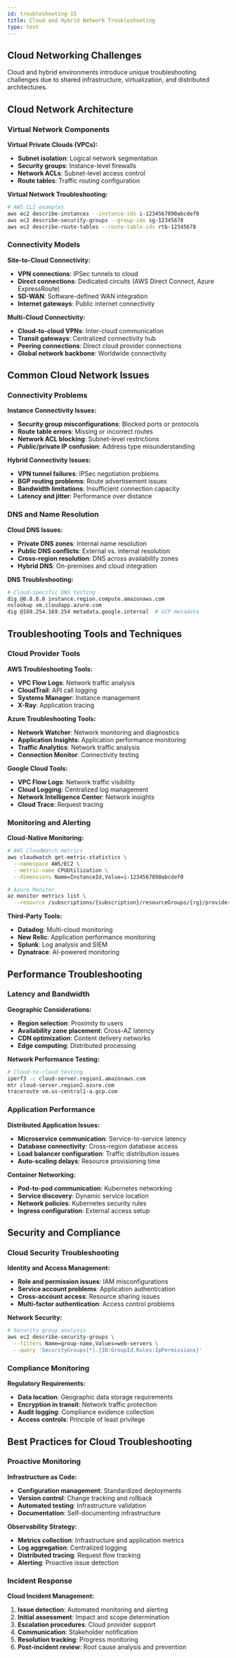 ```yaml
---
id: troubleshooting-15
title: Cloud and Hybrid Network Troubleshooting
type: text
---
```



## Cloud Networking Challenges

Cloud and hybrid environments introduce unique troubleshooting challenges due to shared infrastructure, virtualization, and distributed architectures.

## Cloud Network Architecture

### Virtual Network Components

**Virtual Private Clouds (VPCs):**
- **Subnet isolation**: Logical network segmentation
- **Security groups**: Instance-level firewalls
- **Network ACLs**: Subnet-level access control
- **Route tables**: Traffic routing configuration

**Virtual Network Troubleshooting:**
```bash
# AWS CLI examples
aws ec2 describe-instances --instance-ids i-1234567890abcdef0
aws ec2 describe-security-groups --group-ids sg-12345678
aws ec2 describe-route-tables --route-table-ids rtb-12345678
```

### Connectivity Models

**Site-to-Cloud Connectivity:**
- **VPN connections**: IPSec tunnels to cloud
- **Direct connections**: Dedicated circuits (AWS Direct Connect, Azure ExpressRoute)
- **SD-WAN**: Software-defined WAN integration
- **Internet gateways**: Public internet connectivity

**Multi-Cloud Connectivity:**
- **Cloud-to-cloud VPNs**: Inter-cloud communication
- **Transit gateways**: Centralized connectivity hub
- **Peering connections**: Direct cloud provider connections
- **Global network backbone**: Worldwide connectivity

## Common Cloud Network Issues

### Connectivity Problems

**Instance Connectivity Issues:**
- **Security group misconfigurations**: Blocked ports or protocols
- **Route table errors**: Missing or incorrect routes
- **Network ACL blocking**: Subnet-level restrictions
- **Public/private IP confusion**: Address type misunderstanding

**Hybrid Connectivity Issues:**
- **VPN tunnel failures**: IPSec negotiation problems
- **BGP routing problems**: Route advertisement issues
- **Bandwidth limitations**: Insufficient connection capacity
- **Latency and jitter**: Performance over distance

### DNS and Name Resolution

**Cloud DNS Issues:**
- **Private DNS zones**: Internal name resolution
- **Public DNS conflicts**: External vs. internal resolution
- **Cross-region resolution**: DNS across availability zones
- **Hybrid DNS**: On-premises and cloud integration

**DNS Troubleshooting:**
```bash
# Cloud-specific DNS testing
dig @8.8.8.8 instance.region.compute.amazonaws.com
nslookup vm.cloudapp.azure.com
dig @169.254.169.254 metadata.google.internal  # GCP metadata
```

## Troubleshooting Tools and Techniques

### Cloud Provider Tools

**AWS Troubleshooting Tools:**
- **VPC Flow Logs**: Network traffic analysis
- **CloudTrail**: API call logging
- **Systems Manager**: Instance management
- **X-Ray**: Application tracing

**Azure Troubleshooting Tools:**
- **Network Watcher**: Network monitoring and diagnostics
- **Application Insights**: Application performance monitoring
- **Traffic Analytics**: Network traffic analysis
- **Connection Monitor**: Connectivity testing

**Google Cloud Tools:**
- **VPC Flow Logs**: Network traffic visibility
- **Cloud Logging**: Centralized log management
- **Network Intelligence Center**: Network insights
- **Cloud Trace**: Request tracing

### Monitoring and Alerting

**Cloud-Native Monitoring:**
```bash
# AWS CloudWatch metrics
aws cloudwatch get-metric-statistics \
  --namespace AWS/EC2 \
  --metric-name CPUUtilization \
  --dimensions Name=InstanceId,Value=i-1234567890abcdef0

# Azure Monitor
az monitor metrics list \
  --resource /subscriptions/{subscription}/resourceGroups/{rg}/providers/Microsoft.Compute/virtualMachines/{vm}
```

**Third-Party Tools:**
- **Datadog**: Multi-cloud monitoring
- **New Relic**: Application performance monitoring
- **Splunk**: Log analysis and SIEM
- **Dynatrace**: AI-powered monitoring

## Performance Troubleshooting

### Latency and Bandwidth

**Geographic Considerations:**
- **Region selection**: Proximity to users
- **Availability zone placement**: Cross-AZ latency
- **CDN optimization**: Content delivery networks
- **Edge computing**: Distributed processing

**Network Performance Testing:**
```bash
# Cloud-to-cloud testing
iperf3 -c cloud-server.region1.amazonaws.com
mtr cloud-server.region2.azure.com
traceroute vm.us-central1-a.gcp.com
```

### Application Performance

**Distributed Application Issues:**
- **Microservice communication**: Service-to-service latency
- **Database connectivity**: Cross-region database access
- **Load balancer configuration**: Traffic distribution issues
- **Auto-scaling delays**: Resource provisioning time

**Container Networking:**
- **Pod-to-pod communication**: Kubernetes networking
- **Service discovery**: Dynamic service location
- **Network policies**: Kubernetes security rules
- **Ingress configuration**: External access setup

## Security and Compliance

### Cloud Security Troubleshooting

**Identity and Access Management:**
- **Role and permission issues**: IAM misconfigurations
- **Service account problems**: Application authentication
- **Cross-account access**: Resource sharing issues
- **Multi-factor authentication**: Access control problems

**Network Security:**
```bash
# Security group analysis
aws ec2 describe-security-groups \
  --filters Name=group-name,Values=web-servers \
  --query 'SecurityGroups[*].{ID:GroupId,Rules:IpPermissions}'
```

### Compliance Monitoring

**Regulatory Requirements:**
- **Data location**: Geographic data storage requirements
- **Encryption in transit**: Network traffic protection
- **Audit logging**: Compliance evidence collection
- **Access controls**: Principle of least privilege

## Best Practices for Cloud Troubleshooting

### Proactive Monitoring

**Infrastructure as Code:**
- **Configuration management**: Standardized deployments
- **Version control**: Change tracking and rollback
- **Automated testing**: Infrastructure validation
- **Documentation**: Self-documenting infrastructure

**Observability Strategy:**
- **Metrics collection**: Infrastructure and application metrics
- **Log aggregation**: Centralized logging
- **Distributed tracing**: Request flow tracking
- **Alerting**: Proactive issue detection

### Incident Response

**Cloud Incident Management:**
1. **Issue detection**: Automated monitoring and alerting
2. **Initial assessment**: Impact and scope determination
3. **Escalation procedures**: Cloud provider support
4. **Communication**: Stakeholder notification
5. **Resolution tracking**: Progress monitoring
6. **Post-incident review**: Root cause analysis and prevention
